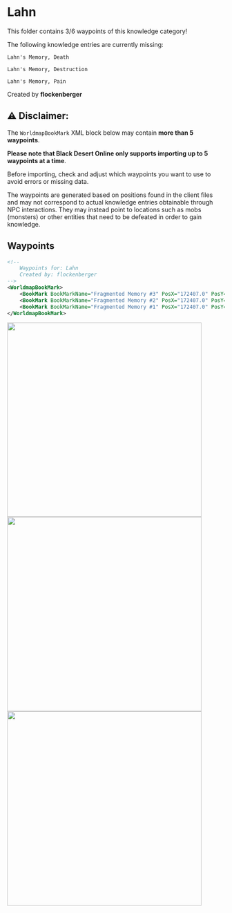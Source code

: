 # Lahn

This folder contains 3/6 waypoints of this knowledge category!

The following knowledge entries are currently missing: 

```
Lahn's Memory, Death
```

```
Lahn's Memory, Destruction
```

```
Lahn's Memory, Pain
```


Created by **flockenberger**

## ⚠️ Disclaimer:
The `WorldmapBookMark` XML block below may contain **more than 5 waypoints**.

**Please note that Black Desert Online only supports importing up to 5 waypoints at a time**.

Before importing, check and adjust which waypoints you want to use to avoid errors or missing data.

The waypoints are generated based on positions found in the client files and may not correspond to actual knowledge entries obtainable through NPC interactions.
They may instead point to locations such as mobs (monsters) or other entities that need to be defeated in order to gain knowledge.

## Waypoints
```xml
<!--
    Waypoints for: Lahn
    Created by: flockenberger
-->
<WorldmapBookMark>
    <BookMark BookMarkName="Fragmented Memory #3" PosX="172407.0" PosY="3398.25" PosZ="44372.0" />
    <BookMark BookMarkName="Fragmented Memory #2" PosX="172407.0" PosY="3398.25" PosZ="44372.0" />
    <BookMark BookMarkName="Fragmented Memory #1" PosX="172407.0" PosY="3398.25" PosZ="44372.0" />
</WorldmapBookMark>
```

<img src="./Lahn_Fragmented Memory #3_Preview.webp" width="450"/> <img src="./Lahn_Fragmented Memory #2_Preview.webp" width="450"/> <img src="./Lahn_Fragmented Memory #1_Preview.webp" width="450"/> 